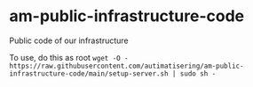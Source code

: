 # am-public-infrastructure-code
Public code of our infrastructure

To use, do this as root `wget -O - https://raw.githubusercontent.com/autimatisering/am-public-infrastructure-code/main/setup-server.sh | sudo sh -`
